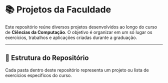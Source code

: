 # 📚 Projetos da Faculdade

Este repositório reúne diversos projetos desenvolvidos ao longo do curso de **Ciências da Computação**. 
O objetivo é organizar em um só lugar os exercícios, trabalhos e aplicações criadas durante a graduação.

---

## 📂 Estrutura do Repositório
Cada pasta dentro deste repositório representa um projeto ou lista de exercícios específicos do curso.  

